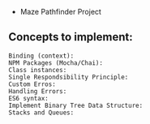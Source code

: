 * Maze Pathfinder Project

## Concepts to implement:
    Binding (context):
    NPM Packages (Mocha/Chai):
    Class instances:
    Single Respondsibility Principle:
    Custom Erros:
    Handling Errors:
    ES6 syntax:
    Implement Binary Tree Data Structure:
    Stacks and Queues:
